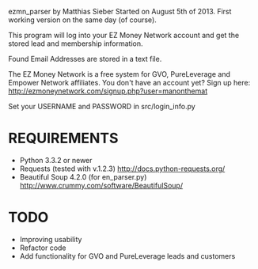 ezmn_parser by Matthias Sieber
Started on August 5th of 2013. First working version on the same day (of course).

This program will log into your EZ Money Network account and get the stored
lead and membership information.

Found Email Addresses are stored in a text file.

The EZ Money Network is a free system for GVO, PureLeverage and Empower Network affiliates.
You don't have an account yet? Sign up here: http://ezmoneynetwork.com/signup.php?user=manonthemat

Set your USERNAME and PASSWORD in src/login_info.py


REQUIREMENTS
=============================
- Python 3.3.2 or newer
- Requests (tested with v.1.2.3) http://docs.python-requests.org/
- Beautiful Soup 4.2.0 (for en_parser.py) http://www.crummy.com/software/BeautifulSoup/

TODO
=============================
- Improving usability
- Refactor code
- Add functionality for GVO and PureLeverage leads and customers
